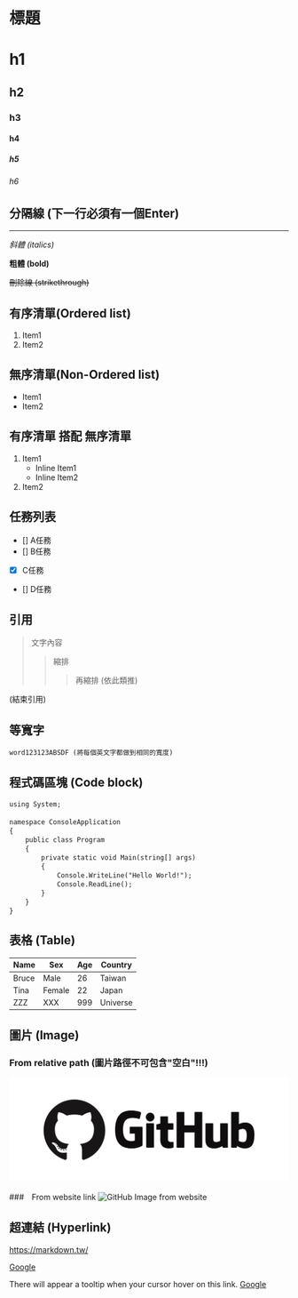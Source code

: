 # 標題
# h1
## h2
### h3
#### h4
##### h5
###### h6

## 分隔線 (下一行必須有一個Enter)

---

*斜體 (italics)*

**粗體 (bold)**

~~刪除線 (strikethrough)~~

## 有序清單(Ordered list)

1. Item1
2. Item2

## 無序清單(Non-Ordered list)

- Item1
- Item2

## 有序清單 搭配 無序清單

1. Item1
   - Inline Item1
   - Inline Item2
2. Item2

## 任務列表

- [] A任務
- [] B任務
- [x] C任務
- [] D任務

## 引用

> 文字內容
>> 縮排
>>> 再縮排 (依此類推)

(結束引用)

## 等寬字

`word123123ABSDF (將每個英文字都做到相同的寬度)`

## 程式碼區塊 (Code block)

```CSharp
using System;

namespace ConsoleApplication
{
    public class Program
    {
        private static void Main(string[] args)
        {
            Console.WriteLine("Hello World!");
            Console.ReadLine();
        }
    }
}
```

## 表格 (Table)

|Name|Sex|Age|Country|
|---|----|----|---|
|Bruce|Male|26|Taiwan|Unknown|
|Tina|Female|22|Japan|Remark~~~|
|ZZZ|XXX|999|Universe||

## 圖片 (Image)

### From relative path (圖片路徑不可包含"空白"!!!)

![GitHub Image from local](GitHub_Icon.png)

###　From website link
![GitHub Image from website](https://github.com/weskao/Markdown-syntax-tutorial-and-practice/blob/master/GitHub_Icon.png)

## 超連結 (Hyperlink)

<https://markdown.tw/>

[Google](http://www.google.com/)

There will appear a tooltip when your cursor hover on this link.
[Google](http://www.google.com/ "A search engine")
